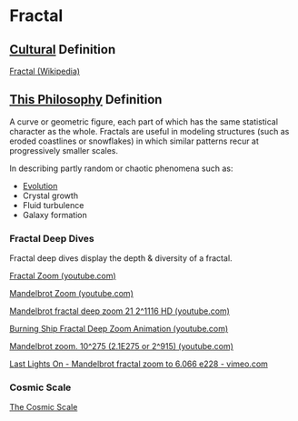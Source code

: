 # Fractal

## [Cultural](./culture.md) Definition

<a href="https://en.wikipedia.org/wiki/Fractal" target="_blank">Fractal (Wikipedia)</a>

## [This Philosophy](./this-philosophy.md) Definition

A curve or geometric figure, each part of which has the same statistical character as the whole. Fractals are useful in modeling structures (such as eroded coastlines or snowflakes) in which similar patterns recur at progressively smaller scales.

In describing partly random or chaotic phenomena such as:

* [Evolution](./evolution.md)
* Crystal growth
* Fluid turbulence
* Galaxy formation

### Fractal Deep Dives

Fractal deep dives display the depth & diversity of a fractal.

<a href="https://www.youtube.com/results?search_query=fractal+zoom" target="_blank">Fractal Zoom (youtube.com)</a>

<a href="https://www.youtube.com/results?search_query=mandelbrot+zoom" target="_blank">Mandelbrot Zoom (youtube.com)</a>

<a href="https://www.youtube.com/watch?v=PbwaFQ2r2c4" target="_blank">Mandelbrot fractal deep zoom 21 2^1116 HD (youtube.com)</a>

<a href="https://www.youtube.com/watch?v=CD9yNFmb2FE" target="_blank">Burning Ship Fractal Deep Zoom Animation (youtube.com)</a>

<a href="https://www.youtube.com/watch?v=0jGaio87u3A" target="_blank">Mandelbrot zoom. 10^275 (2.1E275 or 2^915) (youtube.com)</a>

<a href="http://vimeo.com/12185093" target="_blank">Last Lights On - Mandelbrot fractal zoom to 6.066 e228 - vimeo.com</a>

### Cosmic Scale

<a href="http://cosmicscale.appspot.com/index.html" target="_blank">
The Cosmic Scale</a>
